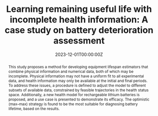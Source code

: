 ---
title: "Learning remaining useful life with incomplete health information: A case study on battery deterioration assessment"
authors:
- Luciano Sánchez
- admin
- José Otero
- David Anseán
- Inés Couso
author_notes:
date: "2023-12-01T00:00:00Z"
doi: "10.1016/j.ress.2023.109321"

# Schedule page publish date (NOT publication's date).
publishDate: "2023-12-01T00:00:00Z"

# Publication type.
# Legend: 0 = Uncategorized; 1 = Conference paper; 2 = Journal article;
# 3 = Preprint / Working Paper; 4 = Report; 5 = Book; 6 = Book section;
# 7 = Thesis; 8 = Patent
publication_types: ["2"]

# Publication name and optional abbreviated publication name.
publication: "*Array*"
publication_short: ""

abstract: This study proposes a method for developing equipment lifespan estimators that combine physical information and numerical data, both of which may be incomplete. Physical information may not have a uniform fit to all experimental data, and health information may only be available at the initial and final periods. To address these issues, a procedure is defined to adjust the model to different subsets of available data, constrained by feasible trajectories in the health status space. Additionally, a new health model for rechargeable lithium batteries is proposed, and a use case is presented to demonstrate its efficacy. The optimistic (max–max) strategy is found to be the most suitable for diagnosing battery lifetime, based on the results.


# Summary. An optional shortened abstract.
summary: This work proposes a method for developing equipment lifespan estimators that combine incomplete physical and numerical information.

tags:
- Source Themes
featured: false

# links:
# - name: ""
#   url: ""
url_pdf: https://www.sciencedirect.com/science/article/pii/S2590005623000462
url_code: 
url_dataset: ''
url_poster: ''
url_project: ''
url_slides: ''
url_source: ''
url_video: ''

# Featured image
# To use, add an image named `featured.jpg/png` to your page's folder. 
image:
  caption: ''
  focal_point: ""
  preview_only: false

# Associated Projects (optional).
#   Associate this publication with one or more of your projects.
#   Simply enter your project's folder or file name without extension.
#   E.g. `internal-project` references `content/project/internal-project/index.md`.
#   Otherwise, set `projects: []`.
projects: [PHM]

# Slides (optional).
#   Associate this publication with Markdown slides.
#   Simply enter your slide deck's filename without extension.
#   E.g. `slides: "example"` references `content/slides/example/index.md`.
#   Otherwise, set `slides: ""`.
slides: 
---